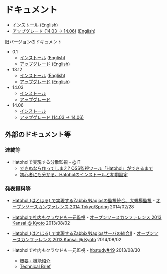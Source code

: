 ドキュメント
==========

- [インストール](/docs/install/14.09/ja/) ([English](/docs/install/14.09/en/))
- [アップグレード (14.03 → 14.06)](/docs/upgrade/14.09/ja/) ([English](/docs/upgrade/14.09/en/))

旧バージョンのドキュメント

- 0.1
	- [インストール](/docs/install/0.1/ja/) ([English](/docs/install/0.1/en/))
	- [アップグレード](/docs/upgrade/0.1/ja/) ([English](/docs/upgrade/0.1/en/))
- 13.12
	- [インストール](/docs/install/13.12/ja/) ([English](/docs/install/13.12/en/))
	- [アップグレード](/docs/upgrade/13.12/ja/) ([English](/docs/upgrade/13.12/en/)) 
- 14.03
	- [インストール](/docs/install/14.03/ja/)
	- [アップグレード](/docs/upgrade/14.03/ja/)
- 14.06
	- [インストール](/docs/install/14.06/ja/)
	- [アップグレード (14.03 → 14.06)](/docs/upgrade/14.06/ja/)


外部のドキュメント等
------------------
### 連載等
- Hatoholで実現する分散監視 - @IT
	- [できぬなら作ってしまえ? OSS監視ツール「Hatohol」ができるまで](http://www.atmarkit.co.jp/ait/articles/1402/13/news008.html)
	- [初心者にも分かる、Hatoholのインストールと初期設定](http://www.atmarkit.co.jp/ait/articles/1403/13/news007.html)

### 発表資料等
- [Hatohol (はとほる) で実現するZabbix/Nagiosの監視統合、大規模監視](http://www.slideshare.net/kz0817/osc-tokyo-20140228) - [オープンソースカンファレンス 2014 Tokyo/Spring](http://www.ospn.jp/osc2014-spring/) 2014/02/28
- [Hatoholで社内もクラウドも一元監視](http://www.ospn.jp/osc2013-kyoto/pdf/osc2013kyoto_hatohol_lt.pdf) - [オープンソースカンファレンス 2013 Kansai @ Kyoto](http://www.ospn.jp/osc2013-kyoto/) 2013/08/02
- [Hatohol (はとほる) で実現するZabbix/Nagiosサーバの統合!!](http://www.ospn.jp/osc2013-kyoto/pdf/osc2013kyoto_hatohol.pdf) - [オープンソースカンファレンス 2013 Kansai @ Kyoto](http://www.ospn.jp/osc2013-kyoto/) 2014/08/02

- Hatoholで社内もクラウドも一元監視 - [hbstudy#49](http://heartbeats.jp/hbstudy/2013/08/hbstudy49.html) 2013/08/30
	- [概要・機能紹介](http://www.slideshare.net/koedoyoshida/hatohol-introduction20130830hbstudy-25744631)
	- [Technical Brief](http://www.slideshare.net/koedoyoshida/hatohol-technicalbrief20130830hbstudy)
